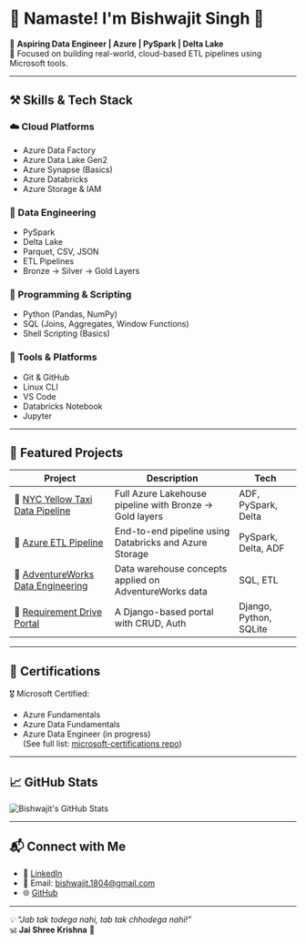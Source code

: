 # 🙏 Namaste! I'm Bishwajit Singh 👋

🚀 **Aspiring Data Engineer | Azure | PySpark | Delta Lake**  
🌱 Focused on building real-world, cloud-based ETL pipelines using Microsoft tools.

---

## ⚒️ Skills & Tech Stack

### ☁️ Cloud Platforms
- Azure Data Factory
- Azure Data Lake Gen2
- Azure Synapse (Basics)
- Azure Databricks
- Azure Storage & IAM

### 💾 Data Engineering
- PySpark
- Delta Lake
- Parquet, CSV, JSON
- ETL Pipelines
- Bronze → Silver → Gold Layers

### 🧠 Programming & Scripting
- Python (Pandas, NumPy)
- SQL (Joins, Aggregates, Window Functions)
- Shell Scripting (Basics)

### 🔧 Tools & Platforms
- Git & GitHub
- Linux CLI
- VS Code
- Databricks Notebook
- Jupyter

---

## 💼 Featured Projects

| Project | Description | Tech |
|--------|-------------|------|
| 🔗 [NYC Yellow Taxi Data Pipeline](https://github.com/bishwajitSingh123/nyc-yellow-taxi-pipeline) | Full Azure Lakehouse pipeline with Bronze → Gold layers | ADF, PySpark, Delta |
| 🔗 [Azure ETL Pipeline](https://github.com/bishwajitSingh123/Azure_end_to_end-ETL-Pipeline) | End-to-end pipeline using Databricks and Azure Storage | PySpark, Delta, ADF |
| 🔗 [AdventureWorks Data Engineering](https://github.com/bishwajitSingh123/Adventure-Works-Data-Engineering-Project) | Data warehouse concepts applied on AdventureWorks data | SQL, ETL |
| 🔗 [Requirement Drive Portal](https://github.com/bishwajitSingh123/requirement-drive-portal) | A Django-based portal with CRUD, Auth | Django, Python, SQLite |

---

## 📜 Certifications

🎖️ Microsoft Certified:  
- Azure Fundamentals  
- Azure Data Fundamentals  
- Azure Data Engineer (in progress)  
(See full list: [microsoft-certifications repo](https://github.com/bishwajitSingh123/microsoft-certifications))

---

## 📈 GitHub Stats

![Bishwajit's GitHub Stats](https://github-readme-stats.vercel.app/api?username=bishwajitSingh123&show_icons=true&theme=midnight-purple)

---

## 📬 Connect with Me

- 💼 [LinkedIn](https://www.linkedin.com/in/bishwajitSingh123)
- 📧 Email: bishwajit.1804@gmail.com
- 🌐 [GitHub](https://github.com/bishwajitSingh123)

---

_💡 “Jab tak todega nahi, tab tak chhodega nahi!”_  
🕉️ **Jai Shree Krishna** 🙏
